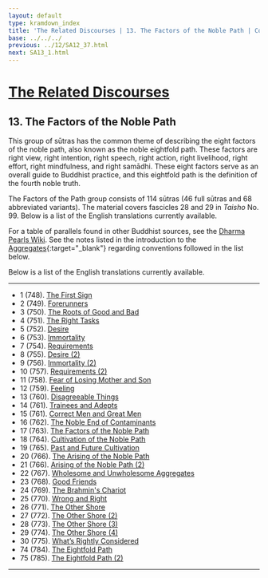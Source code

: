 ```yaml
---
layout: default
type: kramdown_index
title: 'The Related Discourses | 13. The Factors of the Noble Path | Contents'
base: ../../../
previous: ../12/SA12_37.html
next: SA13_1.html
---
```


# [The Related Discourses](../index.html)
## 13. The Factors of the Noble Path

This group of sūtras has the common theme of describing the eight factors of the noble path, also known as the noble eightfold path. These factors are right view, right intention, right speech, right action, right livelihood, right effort, right mindfulness, and right samādhi. These eight factors serve as an overall guide to Buddhist practice, and this eightfold path is the definition of the fourth noble truth.

The Factors of the Path group consists of 114 sūtras (46 full sūtras and 68 abbreviated variants). The material covers fascicles 28 and 29 in *Taisho* No. 99. Below is a list of the English translations currently available.

For a table of parallels found in other Buddhist sources, see the [Dharma Pearls Wiki](https://dharmapearls.net/dharmabase/index.php/Factors_of_the_Noble_Path_Sa%E1%B9%83yukta). See the notes listed in the introduction to the [Aggregates](../01/index.html){:target="_blank"} regarding conventions followed in the list below.

Below is a list of the English translations currently available.

---

<ul class="list-style-none">
  <li>1 (748). <a href="SA13_1.html">The First Sign</a></li>
  <li>2 (749). <a href="SA13_2.html">Forerunners</a></li>
  <li>3 (750). <a href="SA13_3.html">The Roots of Good and Bad</a></li>
  <li>4 (751). <a href="SA13_4.html">The Right Tasks</a></li>
  <li>5 (752). <a href="SA13_5.html">Desire</a></li>
  <li>6 (753). <a href="SA13_6.html">Immortality</a></li>
  <li>7 (754). <a href="SA13_7.html">Requirements</a></li>
  <li>8 (755). <a href="SA13_8.html">Desire (2)</a></li>
  <li>9 (756). <a href="SA13_9.html">Immortality (2)</a></li>
  <li>10 (757). <a href="SA13_10.html">Requirements (2)</a></li>
  <li>11 (758). <a href="SA13_11.html">Fear of Losing Mother and Son</a></li>
  <li>12 (759). <a href="SA13_12.html">Feeling</a></li>
  <li>13 (760). <a href="SA13_13.html">Disagreeable Things</a></li>
  <li>14 (761). <a href="SA13_14.html">Trainees and Adepts</a></li>
  <li>15 (761). <a href="SA13_15.html">Correct Men and Great Men</a></li>
  <li>16 (762). <a href="SA13_16.html">The Noble End of Contaminants</a></li>
  <li>17 (763). <a href="SA13_17.html">The Factors of the Noble Path</a></li>
  <li>18 (764). <a href="SA13_18.html">Cultivation of the Noble Path</a></li>
  <li>19 (765). <a href="SA13_19.html">Past and Future Cultivation</a></li>
  <li>20 (766). <a href="SA13_20.html">The Arising of the Noble Path</a></li>
  <li>21 (766). <a href="SA13_21.html">Arising of the Noble Path (2)</a></li>
  <li>22 (767). <a href="SA13_22.html">Wholesome and Unwholesome Aggregates</a></li>
  <li>23 (768). <a href="SA13_23.html">Good Friends</a></li>
  <li>24 (769). <a href="SA13_24.html">The Brahmin's Chariot</a></li>
  <li>25 (770). <a href="SA13_25.html">Wrong and Right</a></li>
  <li>26 (771). <a href="SA13_26.html">The Other Shore</a></li>
  <li>27 (772). <a href="SA13_27.html">The Other Shore (2)</a></li>
  <li>28 (773). <a href="SA13_28.html">The Other Shore (3)</a></li>
  <li>29 (774). <a href="SA13_29.html">The Other Shore (4)</a></li>
  <li>30 (775). <a href="SA13_30.html">What’s Rightly Considered</a></li>
        <!--
            <li>31. Planting a Tree <span class="links">[T 99.776]
            <li>32. Planting a Tree <span class="links">[T 99.777]
            <li>33. Planting a Tree <span class="links">[T 99.778]
            <li>34. Planting a Tree <span class="links">[T 99.779]
            <li>35. Planting a Tree <span class="links">[T 99.780]
            <li>36. Planting a Tree <span class="links">[T 99.781]
            <li>37. Planting a Tree <span class="links">[T 99.781]
            <li>38. Planting a Tree <span class="links">[T 99.781]
            <li>39. Planting a Tree <span class="links">[T 99.781]
            <li>40. Planting a Tree <span class="links">[T 99.781]
            <li>41. Planting a Tree <span class="links">[T 99.781]
            <li>42. Planting a Tree <span class="links">[T 99.781]
            <li>43. Planting a Tree <span class="links">[T 99.781]
            <li>44. Planting a Tree <span class="links">[T 99.781]
            <li>45. Planting a Tree <span class="links">[T 99.781]
            <li>46. Planting a Tree <span class="links">[T 99.781]
            <li>47. Planting a Tree <span class="links">[T 99.781]
            <li>48. Planting a Tree <span class="links">[T 99.781]
            <li>49. Planting a Tree <span class="links">[T 99.781]
            <li>50. Planting a Tree <span class="links">[T 99.781]
            <li>51. Planting a Tree <span class="links">[T 99.781]
            <li>52. Planting a Tree <span class="links">[T 99.782]
            <li>53. Planting a Tree <span class="links">[T 99.782]
            <li>54. Planting a Tree <span class="links">[T 99.782]
            <li>55. Planting a Tree <span class="links">[T 99.782]
            <li>56. Planting a Tree <span class="links">[T 99.782]
            <li>57. Planting a Tree <span class="links">[T 99.782]
            <li>58. Planting a Tree <span class="links">[T 99.782]
            <li>59. Planting a Tree <span class="links">[T 99.782]
            <li>60. Planting a Tree <span class="links">[T 99.782]
            <li>61. Planting a Tree <span class="links">[T 99.782]
            <li>62. Planting a Tree <span class="links">[T 99.782]
            <li>63. Planting a Tree <span class="links">[T 99.783]
            <li>64. Planting a Tree <span class="links">[T 99.783]
            <li>65. Planting a Tree <span class="links">[T 99.783]
            <li>66. Planting a Tree <span class="links">[T 99.783]
            <li>67. Planting a Tree <span class="links">[T 99.783]
            <li>68. Planting a Tree <span class="links">[T 99.783]
            <li>69. Planting a Tree <span class="links">[T 99.783]
            <li>70. Planting a Tree <span class="links">[T 99.783]
            <li>71. Planting a Tree <span class="links">[T 99.783]
            <li>72. Planting a Tree <span class="links">[T 99.783]
            <li>73. Planting a Tree <span class="links">[T 99.783] -->
  <li>74 (784). <a href="SA13_74.html">The Eightfold Path</a></li>
  <li>75 (785). <a href="SA13_75.html">The Eightfold Path (2)</a></li>
            <!--<li>76. Planting a Tree <span class="links">[T 99.786]
            <li>77. Planting a Tree <span class="links">[T 99.787]
            <li>78. Planting a Tree <span class="links">[T 99.788]
            <li>79. Planting a Tree <span class="links">[T 99.788]
            <li>80. Planting a Tree <span class="links">[T 99.788]
            <li>81. Planting a Tree <span class="links">[T 99.788]
            <li>82. Planting a Tree <span class="links">[T 99.789]
            <li>83. Planting a Tree <span class="links">[T 99.789]
            <li>84. Planting a Tree <span class="links">[T 99.789]
            <li>85. Planting a Tree <span class="links">[T 99.789]
            <li>86. Planting a Tree <span class="links">[T 99.789]
            <li>87. Planting a Tree <span class="links">[T 99.789]
            <li>88. Planting a Tree <span class="links">[T 99.789]
            <li>89. Planting a Tree <span class="links">[T 99.789]
            <li>90. Planting a Tree <span class="links">[T 99.790]
            <li>91. Planting a Tree <span class="links">[T 99.791]
            <li>92. Planting a Tree <span class="links">[T 99.792]
            <li>93. Planting a Tree <span class="links">[T 99.793]
            <li>94. Planting a Tree <span class="links">[T 99.793]
            <li>95. Planting a Tree <span class="links">[T 99.793]
            <li>96. Planting a Tree <span class="links">[T 99.793]
            <li>97. Planting a Tree <span class="links">[T 99.794]
            <li>98. Planting a Tree <span class="links">[T 99.795]
            <li>99. Planting a Tree <span class="links">[T 99.796]
            <li>100. Planting a Tree <span class="links">[T 99.797]
            <li>101. Planting a Tree <span class="links">[T 99.798]
            <li>102. Planting a Tree <span class="links">[T 99.799]
            <li>103. Planting a Tree <span class="links">[T 99.800]
            <li>104. Planting a Tree <span class="links">[T 99.800]
            <li>105. Planting a Tree <span class="links">[T 99.800]
            <li>106. Planting a Tree <span class="links">[T 99.800]
            <li>107. Planting a Tree <span class="links">[T 99.800]
            <li>108. Planting a Tree <span class="links">[T 99.800]
            <li>109. Planting a Tree <span class="links">[T 99.800]
            <li>110. Planting a Tree <span class="links">[T 99.800]
            <li>111. Planting a Tree <span class="links">[T 99.800]
            <li>112. Planting a Tree <span class="links">[T 99.800]
            <li>113. Planting a Tree <span class="links">[T 99.800]
            <li>114. Planting a Tree <span class="links">[T 99.800]
        -->
</ul>

---

